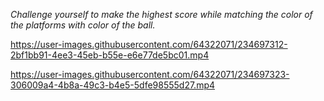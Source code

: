*Challenge yourself to make the highest score while matching the color of the platforms with color of the ball.*

https://user-images.githubusercontent.com/64322071/234697312-2bf1bb91-4ee3-45eb-b55e-e6e77de5bc01.mp4



https://user-images.githubusercontent.com/64322071/234697323-306009a4-4b8a-49c3-b4e5-5dfe98555d27.mp4

